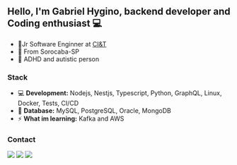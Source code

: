 ##  Hello, I'm Gabriel Hygino, backend developer and Coding enthusiast 💻

-   🏢Jr Software Enginner at [CI&T](https://ciandt.com/br/pt-br/home)
-   🚩 From Sorocaba-SP
-   🧩 ADHD and autistic person
### Stack
- 💻 **Development:**  Nodejs, Nestjs, Typescript, Python, GraphQL, Linux, Docker, Tests, CI/CD
- 🚀 **Database:**   MySQL, PostgreSQL, Oracle, MongoDB
- ⚡ **What im learning:**  Kafka and AWS

### Contact


[![](https://camo.githubusercontent.com/3d2154650407f9cafbea8812df02a0a616298ca43ff3249cd284df48011f7673/68747470733a2f2f696d672e736869656c64732e696f2f62616467652f2d476d61696c2d4646303030303f7374796c653d666c61742d737175617265266c6162656c436f6c6f723d464630303030266c6f676f3d676d61696c266c6f676f436f6c6f723d7768697465266c696e6b3d6d61696c746f3a6d6174686672616e636973636f73616e746f7340676d61696c2e636f6d)](mailto:gahygino@gmail.com)  [![](https://camo.githubusercontent.com/615c2b08ecb228e8e05b49d89a98bd5eba1c7a4efa8bf1ecc222e88a9e1018cf/68747470733a2f2f696d672e736869656c64732e696f2f62616467652f2d4c696e6b6564696e2d3065373661383f7374796c653d666c61742d737175617265266c6f676f3d4c696e6b6564696e266c6f676f436f6c6f723d7768697465266c696e6b3d68747470733a2f2f7777772e6c696e6b6564696e2e636f6d2f696e2f6d6174686672616e636973636f73616e746f732f)](https://www.linkedin.com/in/gabriel-hygino/)  [![](https://camo.githubusercontent.com/81addf11a07b83dcc23e3b7b927ef5588b3141e0555b4fd2a64a4036d75a38bc/68747470733a2f2f696d672e736869656c64732e696f2f62616467652f2d57686174734170702d3235643336363f7374796c653d666c61742d737175617265266c6162656c436f6c6f723d323564333636266c6f676f3d7768617473617070266c6f676f436f6c6f723d7768697465266c696e6b3d68747470733a2f2f6170692e77686174736170702e636f6d2f73656e642f3f70686f6e653d353531393938383136313732332674657874)](https://api.whatsapp.com/send/?phone=5515991323207&text) 
## 

